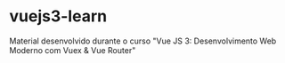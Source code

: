 # vuejs3-learn
Material desenvolvido durante o curso "Vue JS 3: Desenvolvimento Web Moderno com Vuex &amp; Vue Router"
